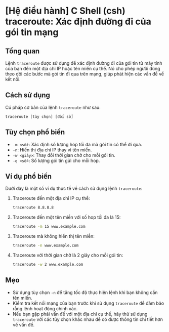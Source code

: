 # [Hệ điều hành] C Shell (csh) traceroute: Xác định đường đi của gói tin mạng

## Tổng quan
Lệnh `traceroute` được sử dụng để xác định đường đi của gói tin từ máy tính của bạn đến một địa chỉ IP hoặc tên miền cụ thể. Nó cho phép người dùng theo dõi các bước mà gói tin đi qua trên mạng, giúp phát hiện các vấn đề về kết nối.

## Cách sử dụng
Cú pháp cơ bản của lệnh `traceroute` như sau:
```
traceroute [tùy chọn] [đối số]
```

## Tùy chọn phổ biến
- `-m <số>`: Xác định số lượng hop tối đa mà gói tin có thể đi qua.
- `-n`: Hiển thị địa chỉ IP thay vì tên miền.
- `-w <giây>`: Thay đổi thời gian chờ cho mỗi gói tin.
- `-q <số>`: Số lượng gói tin gửi cho mỗi hop.

## Ví dụ phổ biến
Dưới đây là một số ví dụ thực tế về cách sử dụng lệnh `traceroute`:

1. Traceroute đến một địa chỉ IP cụ thể:
   ```bash
   traceroute 8.8.8.8
   ```

2. Traceroute đến một tên miền với số hop tối đa là 15:
   ```bash
   traceroute -m 15 www.example.com
   ```

3. Traceroute mà không hiển thị tên miền:
   ```bash
   traceroute -n www.example.com
   ```

4. Traceroute với thời gian chờ là 2 giây cho mỗi gói tin:
   ```bash
   traceroute -w 2 www.example.com
   ```

## Mẹo
- Sử dụng tùy chọn `-n` để tăng tốc độ thực hiện lệnh khi bạn không cần tên miền.
- Kiểm tra kết nối mạng của bạn trước khi sử dụng `traceroute` để đảm bảo rằng lệnh hoạt động chính xác.
- Nếu bạn gặp phải vấn đề với một địa chỉ cụ thể, hãy thử sử dụng `traceroute` với các tùy chọn khác nhau để có được thông tin chi tiết hơn về vấn đề.